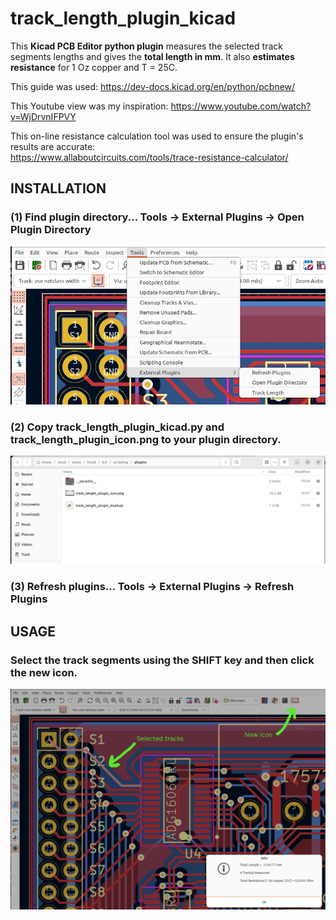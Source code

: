 # track_length_plugin_kicad
This **Kicad PCB Editor python plugin** measures the selected track segments lengths and gives the **total length in mm**. It also **estimates resistance** for 1 Oz copper and T = 25C.

This guide was used: https://dev-docs.kicad.org/en/python/pcbnew/

This Youtube view was my inspiration: https://www.youtube.com/watch?v=WjDrvnIFPVY

This on-line resistance calculation tool was used to ensure the plugin's results are accurate:\
https://www.allaboutcircuits.com/tools/trace-resistance-calculator/


## **INSTALLATION**

### **(1)** Find plugin directory... **Tools -> External Plugins -> Open Plugin Directory**

![picture](https://github.com/charkster/track_length_plugin_kicad/blob/main/docs/refresh_plugins_menu.png)

### **(2)** Copy **track_length_plugin_kicad.py** and **track_length_plugin_icon.png** to your plugin directory.

![picture](https://github.com/charkster/track_length_plugin_kicad/blob/main/docs/kicad_scripts_directory.png)

### **(3)** Refresh plugins... **Tools -> External Plugins -> Refresh Plugins**



## **USAGE**

### **Select the track segments** using the **SHIFT** key and then **click** the new icon.

![picture](https://github.com/charkster/track_length_plugin_kicad/blob/main/docs/track_length_script.png)
